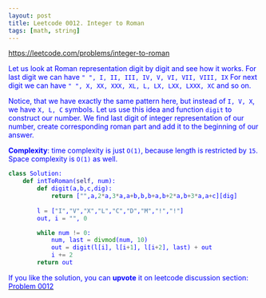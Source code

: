 ```yaml
---
layout: post
title: Leetcode 0012. Integer to Roman
tags: [math, string]
---
```


<a href="https://leetcode.com/problems/integer-to-roman"> <font color = blue>https://leetcode.com/problems/integer-to-roman

Let us look at Roman representation digit by digit and see how it works.
For last digit we can have 
`" ", I, II, III, IV, V, VI, VII, VIII, IX`
For next digit we can have 
`" ", X, XX, XXX, XL, L, LX, LXX, LXXX, XC`
and so on.

Notice, that we have exactly the same pattern here, but instead of `I, V, X`, we have `X, L, C` symbols. Let us use this idea and function `digit` to construct our number. We find last digit of integer representation of our number, create corresponding roman part and add it to the beginning of our answer.

**Complexity**: time complexity is just `O(1)`, because length is restricted by `15`. Space complexity is `O(1)` as well.

```python
class Solution:
    def intToRoman(self, num):
        def digit(a,b,c,dig):
            return ["",a,2*a,3*a,a+b,b,b+a,b+2*a,b+3*a,a+c][dig]
        
        l = ["I","V","X","L","C","D","M","!","!"]
        out, i = "", 0

        while num != 0:
            num, last = divmod(num, 10)
            out = digit(l[i], l[i+1], l[i+2], last) + out
            i += 2
        return out
```
If you like the solution, you can **upvote** it on leetcode discussion section:<a href="https://leetcode.com/problems/integer-to-roman/discuss/1102673/python-short-solution-explained"> <font color = blue>Problem 0012
